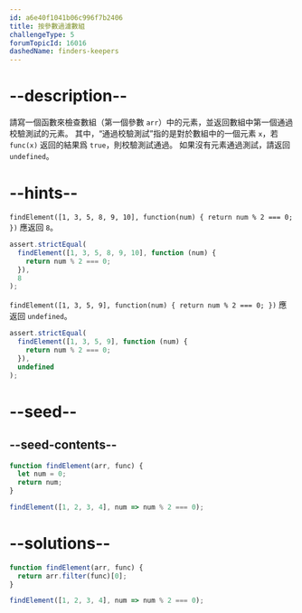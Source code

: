 ```yaml
---
id: a6e40f1041b06c996f7b2406
title: 按參數過濾數組
challengeType: 5
forumTopicId: 16016
dashedName: finders-keepers
---
```


# --description--

請寫一個函數來檢查數組（第一個參數 `arr`）中的元素，並返回數組中第一個通過校驗測試的元素。 其中，“通過校驗測試”指的是對於數組中的一個元素 `x`，若 `func(x)` 返回的結果爲 `true`，則校驗測試通過。 如果沒有元素通過測試，請返回 `undefined`。

# --hints--

`findElement([1, 3, 5, 8, 9, 10], function(num) { return num % 2 === 0; })` 應返回 `8`。

```js
assert.strictEqual(
  findElement([1, 3, 5, 8, 9, 10], function (num) {
    return num % 2 === 0;
  }),
  8
);
```

`findElement([1, 3, 5, 9], function(num) { return num % 2 === 0; })` 應返回 `undefined`。

```js
assert.strictEqual(
  findElement([1, 3, 5, 9], function (num) {
    return num % 2 === 0;
  }),
  undefined
);
```

# --seed--

## --seed-contents--

```js
function findElement(arr, func) {
  let num = 0;
  return num;
}

findElement([1, 2, 3, 4], num => num % 2 === 0);
```

# --solutions--

```js
function findElement(arr, func) {
  return arr.filter(func)[0];
}

findElement([1, 2, 3, 4], num => num % 2 === 0);
```
